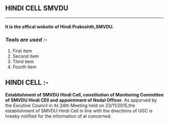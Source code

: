## **HINDI CELL SMVDU** ##
_____________________________________________________________________________________________________________________________
#### It is the offical website of Hindi Prakoshth,SMVDU.

###  ***Tools are used :-*** ##

1. First item
2. Second item
3. Third item
4. Fourth item



## **HINDI CELL :-** ##

**Establishment of SMVDU Hindi Cell, constitution of Monitoring Committee of SMVDU Hindi CEll and appointment of Nodal Officer.** As apporved by the Excutive Council in its 24th Meeting held on 23/11/2015,the establishment of SMVDU Hindi Cell in line with the directions of UGC is hreeby notified for the information of al concerned.
